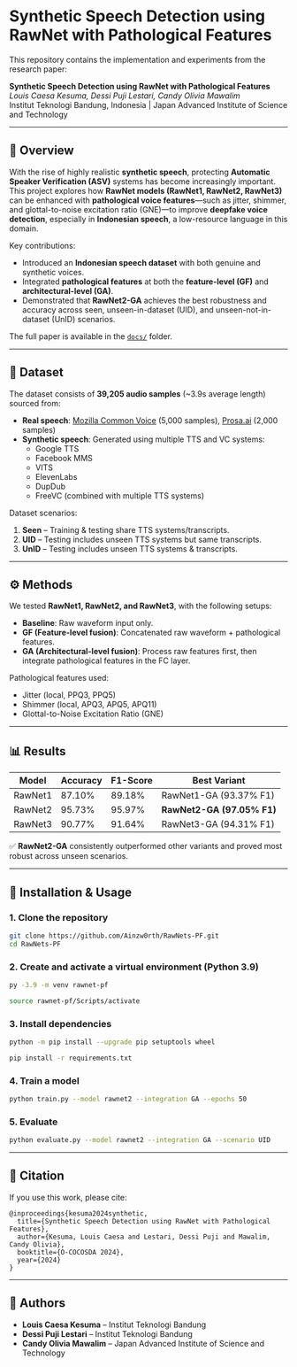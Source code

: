 # Synthetic Speech Detection using RawNet with Pathological Features  

This repository contains the implementation and experiments from the research paper:  

**Synthetic Speech Detection using RawNet with Pathological Features**  
*Louis Caesa Kesuma, Dessi Puji Lestari, Candy Olivia Mawalim*  
Institut Teknologi Bandung, Indonesia | Japan Advanced Institute of Science and Technology  

---

## 📖 Overview  
With the rise of highly realistic **synthetic speech**, protecting **Automatic Speaker Verification (ASV)** systems has become increasingly important. This project explores how **RawNet models (RawNet1, RawNet2, RawNet3)** can be enhanced with **pathological voice features**—such as jitter, shimmer, and glottal-to-noise excitation ratio (GNE)—to improve **deepfake voice detection**, especially in **Indonesian speech**, a low-resource language in this domain.  

Key contributions:  
- Introduced an **Indonesian speech dataset** with both genuine and synthetic voices.  
- Integrated **pathological features** at both the **feature-level (GF)** and **architectural-level (GA)**.  
- Demonstrated that **RawNet2-GA** achieves the best robustness and accuracy across seen, unseen-in-dataset (UID), and unseen-not-in-dataset (UnID) scenarios.  

The full paper is available in the [`docs/`](./docs) folder.  

---

## 📂 Dataset  
The dataset consists of **39,205 audio samples** (~3.9s average length) sourced from:  
- **Real speech**: [Mozilla Common Voice](https://commonvoice.mozilla.org) (5,000 samples), [Prosa.ai](https://prosa.ai) (2,000 samples)  
- **Synthetic speech**: Generated using multiple TTS and VC systems:  
  - Google TTS  
  - Facebook MMS  
  - VITS  
  - ElevenLabs  
  - DupDub  
  - FreeVC (combined with multiple TTS systems)  

Dataset scenarios:  
1. **Seen** – Training & testing share TTS systems/transcripts.  
2. **UID** – Testing includes unseen TTS systems but same transcripts.  
3. **UnID** – Testing includes unseen TTS systems & transcripts.  

---

## ⚙️ Methods  
We tested **RawNet1, RawNet2, and RawNet3**, with the following setups:  

- **Baseline**: Raw waveform input only.  
- **GF (Feature-level fusion)**: Concatenated raw waveform + pathological features.  
- **GA (Architectural-level fusion)**: Process raw features first, then integrate pathological features in the FC layer.  

Pathological features used:  
- Jitter (local, PPQ3, PPQ5)  
- Shimmer (local, APQ3, APQ5, APQ11)  
- Glottal-to-Noise Excitation Ratio (GNE)  

---

## 📊 Results  
| Model | Accuracy | F1-Score | Best Variant |  
|-------|-----------|----------|--------------|  
| RawNet1 | 87.10% | 89.18% | RawNet1-GA (93.37% F1) |  
| RawNet2 | 95.73% | 95.97% | **RawNet2-GA (97.05% F1)** |  
| RawNet3 | 90.77% | 91.64% | RawNet3-GA (94.31% F1) |  

✅ **RawNet2-GA** consistently outperformed other variants and proved most robust across unseen scenarios.  

---

## 🚀 Installation & Usage  

### 1. Clone the repository  
```bash
git clone https://github.com/Ainzw0rth/RawNets-PF.git
cd RawNets-PF
```

### 2. Create and activate a virtual environment (Python 3.9)  
```bash
py -3.9 -m venv rawnet-pf

source rawnet-pf/Scripts/activate
```

### 3. Install dependencies  
```bash
python -m pip install --upgrade pip setuptools wheel

pip install -r requirements.txt
```

### 4. Train a model  
```bash
python train.py --model rawnet2 --integration GA --epochs 50
```

### 5. Evaluate  
```bash
python evaluate.py --model rawnet2 --integration GA --scenario UID
```

---

## 📌 Citation  
If you use this work, please cite:  

```
@inproceedings{kesuma2024synthetic,
  title={Synthetic Speech Detection using RawNet with Pathological Features},
  author={Kesuma, Louis Caesa and Lestari, Dessi Puji and Mawalim, Candy Olivia},
  booktitle={O-COCOSDA 2024},
  year={2024}
}
```

---

## 👥 Authors  
- **Louis Caesa Kesuma** – Institut Teknologi Bandung  
- **Dessi Puji Lestari** – Institut Teknologi Bandung  
- **Candy Olivia Mawalim** – Japan Advanced Institute of Science and Technology  

